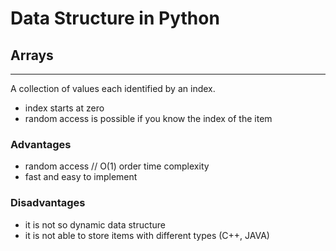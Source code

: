 # Data Structure in Python

## Arrays 
--------

A collection of values each identified by an index.

* index starts at zero
* random access is possible if you know the index of the item

### Advantages

* random access // O(1) order time complexity 
* fast and easy to implement

### Disadvantages

* it is not so dynamic data structure
* it is not able to store items with different types (C++, JAVA)
